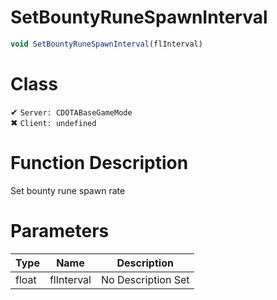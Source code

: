 # SetBountyRuneSpawnInterval
```js
void SetBountyRuneSpawnInterval(flInterval)
```
# Class
✔ `Server: CDOTABaseGameMode`  
✖ `Client: undefined`  

# Function Description
Set bounty rune spawn rate
# Parameters
Type|Name|Description
--|--|--
float|flInterval|No Description Set
